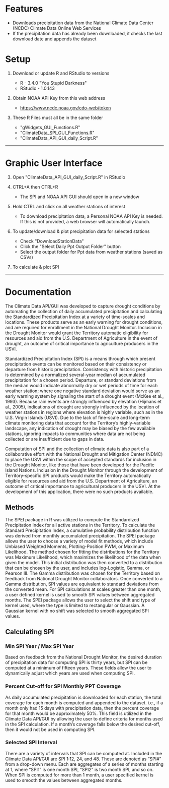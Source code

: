 # Features
* Downloads precipitation data from the National Climate Data Center (NCDC) Climate Data Online Web Services
* If the precipitation data has already been downloaded, it checks the last download date and appends the dataset
# Setup
01) Download or update R and RStudio to versions
	* R - 3.4.0 "You Stupid Darkness" 
	* RStudio - 1.0.143

02) Obtain NOAA API Key from this web address
	* https://www.ncdc.noaa.gov/cdo-web/token

03) These R Files must all be in the same folder
	* "gWidgets_GUI_Functions.R"
	* "ClimateData_SPI_GUI_Functions.R"
	* "ClimateData_API_GUI_daily_Script.R"

***********************************************************
# Graphic User Interface
03) Open "ClimateData_API_GUI_daily_Script.R" in RStudio

04) CTRL+A then CTRL+R
	* The SPI and NOAA API GUI should open in a new window

05) Hold CTRL and click on all weather stations of interest
	* To download precipitation data, a Personal NOAA API Key is needed. If this is not provided, a web browser will automatically launch.

06) To update/download & plot precipitation data for selected stations
	* Check "DownloadStationData" 
	* Click the "Select Daily Ppt Output Folder" button
	* Select the output folder for Ppt data from weather stations (saved as CSVs)

08) To calculate & plot SPI 
***********************************************************
# Documentation
The Climate Data API/GUI was developed to capture drought conditions by automating the collection of daily accumulated precipitation and calculating the 
Standardized Precipitation Index at a variety of time-scales and locations. These products serve as an early warning for drought conditions, and are required 
for enrollment in the National Drought Monitor. Inclusion in the Drought Monitor would grant the Territory automatic eligibility for resources and aid from the 
U.S. Department of Agriculture in the event of drought, an outcome of critical importance to agriculture producers in the USVI.

Standardized Precipitation Index (SPI) is a means through which present precipitation events can be monitored based on their consistency or departure from historic 
precipitation. Consistency with historic precipitation is determined by a normalized several-year median of accumulated precipitation for a chosen period. Departure, 
or standard deviations from the median would indicate abnormally dry or wet periods of time for each weather station; where one negative standard deviation would serve 
as an early warning system by signaling the start of a drought event (McKee et al., 1993). Because rain events are strongly influenced by elevation (Hijmans et al., 2005), 
indications of drought are strongly influenced by the location of weather stations in regions where elevation is highly variable, such as in the U.S. Virgin Islands (USVI). 
Due to the lack of fine-scale and long-term climate monitoring data that account for the Territory’s highly-variable landscape, any indication of drought may be biased by 
the few available stations, ignoring impacts to communities where data are not being collected or are insufficient due to gaps in data.

Computation of SPI and the collection of climate data is also part of a collaborative effort with the National Drought and Mitigation Center (NDMC) to place the USVI within 
the scope of accepted standards for inclusion in the Drought Monitor, like those that have been developed for the Pacific Island Nations. Inclusion in the Drought Monitor 
through the development of Territory-specific SPI products would make the Territory automatically eligible for resources and aid from the U.S. Department of Agriculture, an 
outcome of critical importance to agricultural producers in the USVI. At the development of this application, there were no such products available.  

## Methods
The SPEI package in R was utilized to compute the Standardized Precipitation Index for all active stations in the Territory. To calculate the Standard Precipitation Index, 
a cumulative probability distribution function was derived from monthly accumulated precipitation. The SPEI package allows the user to choose a variety of model fit methods, 
which include Unbiased Weighted Moments, Plotting-Position PWM, or Maximum Likelihood. The method chosen for fitting the distributions for the Territory was Maximum Likelihood, 
which maximizes the likelihood of the data when given the model. This initial distribution was then converted to a distribution that can be chosen by the user, and includes 
log-Logistic, Gamma, or Pearson III. The Gamma distribution was chosen for the Territory based on feedback from National Drought Monitor collaborators. Once converted to a Gamma 
distribution, SPI values are equivalent to standard deviations from the converted mean.  For SPI calculations at scales greater than one month, a user defined kernel is used to 
smooth SPI values between aggregated months. The SPEI package allows the user to select the shift and type of kernel used, where the type is limited to rectangular or Gaussian. 
A Gaussian kernel with no shift was selected to smooth aggregated SPI values.

## Calculating SPI
### Min SPI Year / Max SPI Year
Based on feedback from the National Drought Monitor, the desired duration of precipitation data for computing SPI is thirty years, but SPI can be computed at a minimum of fifteen years. 
These fields allow the user to dynamically adjust which years are used when computing SPI. 
### Percent Cut-off for SPI Monthly PPT Coverage
As daily accumulated precipitation is downloaded for each station, the total coverage for each month is computed and appended to the dataset. i.e., if a month only had 15 days with 
precipitation data, then the percent coverage for that month would be approximately 50%. This field is utilized in the Climate Data API/GUI by allowing the user to define criteria for 
months used in the SPI calculation. If a month’s coverage falls below the desired cut-off, then it would not be used in computing SPI.
### Selected SPI Interval
There are a variety of intervals that SPI can be computed at. Included in the Climate Data API/GUI are SPI 1:12, 24, and 48. These are denoted as “SPI#” from a drop-down menu. Each 
are aggregates of a series of months starting at 1, where “SPI1” is one month SPI, “SPI2” is two month SPI, and so on. When SPI is computed for more than 1 month, a user specified kernel 
is used to smooth the values between aggregated months.   
